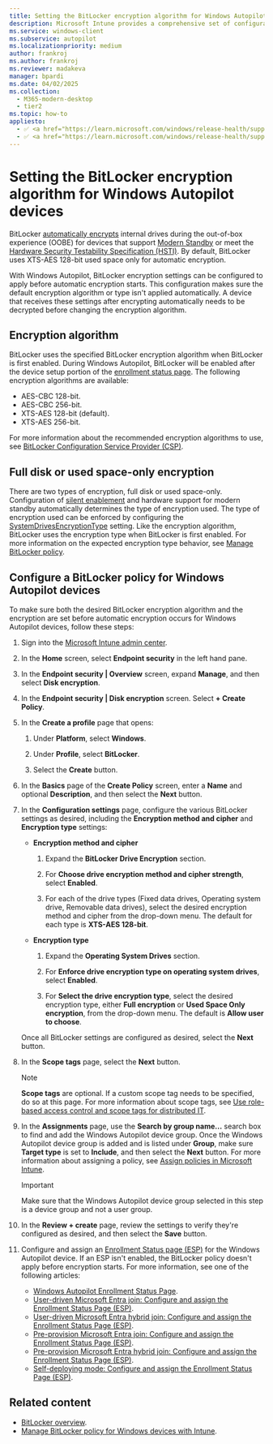 ```yaml
---
title: Setting the BitLocker encryption algorithm for Windows Autopilot devices
description: Microsoft Intune provides a comprehensive set of configuration options to manage BitLocker on Windows devices.
ms.service: windows-client
ms.subservice: autopilot
ms.localizationpriority: medium
author: frankroj
ms.author: frankroj
ms.reviewer: madakeva
manager: bpardi
ms.date: 04/02/2025
ms.collection:
  - M365-modern-desktop
  - tier2
ms.topic: how-to
appliesto:
  - ✅ <a href="https://learn.microsoft.com/windows/release-health/supported-versions-windows-client" target="_blank">Windows 11</a>
  - ✅ <a href="https://learn.microsoft.com/windows/release-health/supported-versions-windows-client" target="_blank">Windows 10</a>
---
```


# Setting the BitLocker encryption algorithm for Windows Autopilot devices

BitLocker [automatically encrypts](/windows-hardware/design/device-experiences/oem-bitlocker#bitlocker-automatic-device-encryption) internal drives during the out-of-box experience (OOBE) for devices that support [Modern Standby](/windows-hardware/design/device-experiences/modern-standby) or meet the [Hardware Security Testability Specification (HSTI)](/windows-hardware/test/hlk/testref/hardware-security-testability-specification). By default, BitLocker uses XTS-AES 128-bit used space only for automatic encryption.

With Windows Autopilot, BitLocker encryption settings can be configured to apply before automatic encryption starts. This configuration makes sure the default encryption algorithm or type isn't applied automatically. A device that receives these settings after encrypting automatically needs to be decrypted before changing the encryption algorithm.

## Encryption algorithm

BitLocker uses the specified BitLocker encryption algorithm when BitLocker is first enabled. During Windows Autopilot, BitLocker will be enabled after the device setup portion of the [enrollment status page](enrollment-status.md). The following encryption algorithms are available:

- AES-CBC 128-bit.
- AES-CBC 256-bit.
- XTS-AES 128-bit (default).
- XTS-AES 256-bit.

For more information about the recommended encryption algorithms to use, see [BitLocker Configuration Service Provider (CSP)](/windows/client-management/mdm/bitlocker-csp).

## Full disk or used space-only encryption

There are two types of encryption, full disk or used space-only. Configuration of [silent enablement](/mem/intune-service/protect/encrypt-devices#silently-enable-bitlocker-on-devices) and hardware support for modern standby automatically determines the type of encryption used. The type of encryption used can be enforced by configuring the [SystemDrivesEncryptionType](/windows/client-management/mdm/bitlocker-csp) setting. Like the encryption algorithm, BitLocker uses the encryption type when BitLocker is first enabled. For more information on the expected encryption type behavior, see [Manage BitLocker policy](/mem/intune-service/protect/encrypt-devices#full-disk-vs-used-space-only-encryption).

## Configure a BitLocker policy for Windows Autopilot devices

To make sure both the desired BitLocker encryption algorithm and the encryption are set before automatic encryption occurs for Windows Autopilot devices, follow these steps:

1. Sign into the [Microsoft Intune admin center](https://go.microsoft.com/fwlink/?linkid=2109431).

1. In the **Home** screen, select **Endpoint security** in the left hand pane.

1. In the **Endpoint security | Overview** screen, expand **Manage**, and then select **Disk encryption**.

1. In the **Endpoint security | Disk encryption** screen. Select **+ Create Policy**.

1. In the **Create a profile** page that opens:

   1. Under **Platform**, select **Windows**.

   1. Under **Profile**, select **BitLocker**.

   1. Select the **Create** button.

1. In the **Basics** page of the **Create Policy** screen, enter a **Name** and optional **Description**, and then select the **Next** button.

1. In the **Configuration settings** page, configure the various BitLocker settings as desired, including the **Encryption method and cipher** and **Encryption type** settings:

   - **Encryption method and cipher**

     1. Expand the **BitLocker Drive Encryption** section.

     1. For **Choose drive encryption method and cipher strength**, select **Enabled**.

     1. For each of the drive types (Fixed data drives, Operating system drive, Removable data drives), select the desired encryption method and cipher from the drop-down menu. The default for each type is **XTS-AES 128-bit**.

   - **Encryption type**

     1. Expand the **Operating System Drives** section.

     1. For **Enforce drive encryption type on operating system drives**, select **Enabled**.

     1. For **Select the drive encryption type**, select the desired encryption type, either **Full encryption** or **Used Space Only encryption**, from the drop-down menu. The default is **Allow user to choose**.

    Once all BitLocker settings are configured as desired, select the **Next** button.

1. In the **Scope tags** page, select the **Next** button.

    > [!NOTE]
    >
    > **Scope tags** are optional. If a custom scope tag needs to be specified, do so at this page. For more information about scope tags, see [Use role-based access control and scope tags for distributed IT](/mem/intune-service/fundamentals/scope-tags).

1. In the **Assignments** page, use the **Search by group name...** search box to find and add the Windows Autopilot device group. Once the  Windows Autopilot device group is added and is listed under **Group**, make sure **Target type** is set to **Include**, and then select the **Next** button. For more information about assigning a policy, see [Assign policies in Microsoft Intune](/mem/intune-service/configuration/device-profile-assign).

    > [!IMPORTANT]
    >
    > Make sure that the Windows Autopilot device group selected in this step is a device group and not a user group.

1. In the **Review + create** page, review the settings to verify they're configured as desired, and then select the **Save** button.

1. Configure and assign an [Enrollment Status page (ESP)](enrollment-status.md) for the Windows Autopilot device. If an ESP isn't enabled, the BitLocker policy doesn't apply before encryption starts. For more information, see one of the following articles:

   - [Windows Autopilot Enrollment Status Page](enrollment-status.md).
   - [User-driven Microsoft Entra join: Configure and assign the Enrollment Status Page (ESP)](tutorial/user-driven/azure-ad-join-esp.md).
   - [User-driven Microsoft Entra hybrid join: Configure and assign the Enrollment Status Page (ESP)](tutorial/user-driven/hybrid-azure-ad-join-esp.md).
   - [Pre-provision Microsoft Entra join: Configure and assign the Enrollment Status Page (ESP)](tutorial/pre-provisioning/azure-ad-join-esp.md).
   - [Pre-provision Microsoft Entra hybrid join: Configure and assign the Enrollment Status Page (ESP)](tutorial/pre-provisioning/hybrid-azure-ad-join-esp.md).
   - [Self-deploying mode: Configure and assign the Enrollment Status Page (ESP)](tutorial/self-deploying/self-deploying-esp.md).

## Related content

- [BitLocker overview](/windows/security/information-protection/bitlocker/bitlocker-overview).
- [Manage BitLocker policy for Windows devices with Intune](/mem/intune-service/protect/encrypt-devices).
